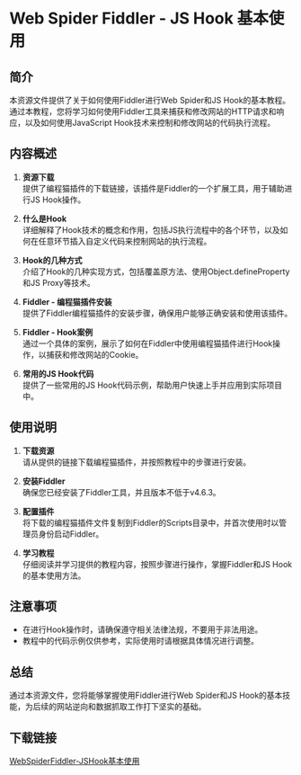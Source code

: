 # Web Spider Fiddler - JS Hook 基本使用

## 简介

本资源文件提供了关于如何使用Fiddler进行Web Spider和JS Hook的基本教程。通过本教程，您将学习如何使用Fiddler工具来捕获和修改网站的HTTP请求和响应，以及如何使用JavaScript Hook技术来控制和修改网站的代码执行流程。

## 内容概述

1. **资源下载**  
   提供了编程猫插件的下载链接，该插件是Fiddler的一个扩展工具，用于辅助进行JS Hook操作。

2. **什么是Hook**  
   详细解释了Hook技术的概念和作用，包括JS执行流程中的各个环节，以及如何在任意环节插入自定义代码来控制网站的执行流程。

3. **Hook的几种方式**  
   介绍了Hook的几种实现方式，包括覆盖原方法、使用Object.defineProperty和JS Proxy等技术。

4. **Fiddler - 编程猫插件安装**  
   提供了Fiddler编程猫插件的安装步骤，确保用户能够正确安装和使用该插件。

5. **Fiddler - Hook案例**  
   通过一个具体的案例，展示了如何在Fiddler中使用编程猫插件进行Hook操作，以捕获和修改网站的Cookie。

6. **常用的JS Hook代码**  
   提供了一些常用的JS Hook代码示例，帮助用户快速上手并应用到实际项目中。

## 使用说明

1. **下载资源**  
   请从提供的链接下载编程猫插件，并按照教程中的步骤进行安装。

2. **安装Fiddler**  
   确保您已经安装了Fiddler工具，并且版本不低于v4.6.3。

3. **配置插件**  
   将下载的编程猫插件文件复制到Fiddler的Scripts目录中，并首次使用时以管理员身份启动Fiddler。

4. **学习教程**  
   仔细阅读并学习提供的教程内容，按照步骤进行操作，掌握Fiddler和JS Hook的基本使用方法。

## 注意事项

- 在进行Hook操作时，请确保遵守相关法律法规，不要用于非法用途。
- 教程中的代码示例仅供参考，实际使用时请根据具体情况进行调整。

## 总结

通过本资源文件，您将能够掌握使用Fiddler进行Web Spider和JS Hook的基本技能，为后续的网站逆向和数据抓取工作打下坚实的基础。

## 下载链接

[WebSpiderFiddler-JSHook基本使用](https://pan.quark.cn/s/e253f474a9a2)